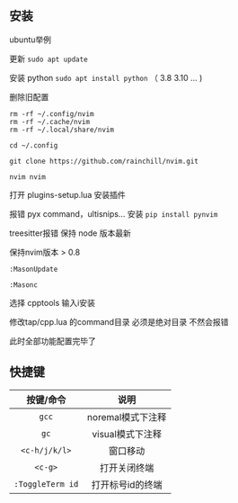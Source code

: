 ## 安装
ubuntu举例

更新 `sudo apt update`

安装 python `sudo apt install python` （ 3.8 3.10 … )

删除旧配置
```
rm -rf ~/.config/nvim
rm -rf ~/.cache/nvim
rm -rf ~/.local/share/nvim
```

`cd ~/.config`

`git clone https://github.com/rainchill/nvim.git`

`nvim nvim`

打开 plugins-setup.lua 安装插件

报错 pyx command，ultisnips... 安装 `pip install pynvim`

treesitter报错 保持 node 版本最新

保持nvim版本 > 0.8

`:MasonUpdate`

`:Masonc`

选择 cpptools  输入i安装

修改tap/cpp.lua 的command目录 必须是绝对目录 不然会报错

此时全部功能配置完毕了

## 快捷键
| 按键/命令          | 说明              |
| :---------------: | :---------------: |
| `gcc`            | noremal模式下注释 |
| `gc`             | visual模式下注释  |
| `<c-h/j/k/l>`    | 窗口移动          |
| `<c-g>`          | 打开关闭终端      |
| `:ToggleTerm id` | 打开标号id的终端  |
